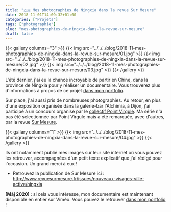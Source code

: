 ```yaml
---
title: "🇨🇳 Mes photographies de Ningxia dans la revue Sur Mesure"
date: 2018-11-01T14:09:32+01:00
categories: ["Projets"]
tags: ["photographie"]
slug: "mes-photographies-de-ningxia-dans-la-revue-sur-mesure"
draft: false
---
```


{{< gallery columns="3" >}}
  {{< img src="../../../blog/2018-11-mes-photographies-de-ningxia-dans-la-revue-sur-mesure/01.jpg" >}}
  {{< img src="../../../blog/2018-11-mes-photographies-de-ningxia-dans-la-revue-sur-mesure/02.jpg" >}}
  {{< img src="../../../blog/2018-11-mes-photographies-de-ningxia-dans-la-revue-sur-mesure/03.jpg" >}}
{{< /gallery >}}

L'été dernier, j'ai eu la chance incroyable de partir en Chine, dans la province de Ningxia pour y réaliser un documentaire. Vous trouverez plus d'informations à propos de ce projet [dans mon portfolio](https://lucamailhol.com/portfolio/le-fruit-ne-du-desert/).

Sur place, j'ai aussi pris de nombreuses photographies. Au retour, en plus d'une exposition organisée dans la galerie-bar l'Alchimia, à Dijon, j'ai participé à un concours organisé par le [collectif Point Virgule](https://www.collectifpointvirgule.com). Ma série n'a pas été selectionnée par Point Virgule mais a été remarquée, avec d'autres, par la revue [Sur Mesure](http://www.revuesurmesure.fr).

{{< gallery columns="1" >}}
  {{< img src="../../../blog/2018-11-mes-photographies-de-ningxia-dans-la-revue-sur-mesure/04.jpg" >}}
{{< /gallery >}}

Ils ont notamment publié mes images sur leur site internet où vous pouvez les retrouver, accompagnées d'un petit texte explicatif que j'ai rédigé pour l'occasion. Un grand merci à eux !

* Retrouvez la publication de Sur Mesure ici : http://www.revuesurmesure.fr/issues/nouveaux-visages-ville-active/ningxia

**[Màj 2020]** : si cela vous intéresse, mon documentaire est maintenant disponible en entier sur Viméo. Vous pouvez le retrouver [dans mon portfolio](https://lucamailhol.com/portfolio/le-fruit-ne-du-desert/) !
